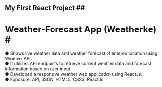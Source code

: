 ## My First React Project ## <br>
# Weather-Forecast App (Weatherke) # <br>
● Shows live weather data and weather forecast of entered location using Weather API.  <br>
● It utilizes API endpoints to retrieve current weather data and forecast information based on user input.  <br>
● Developed a responsive weather web application using ReactJs.  <br>
● Exposure: API, JSON, HTML5, CSS3, ReactJs  <br>
